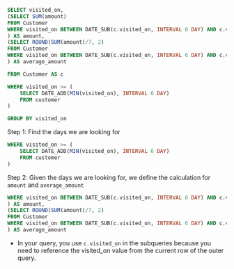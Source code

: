 ```SQL
SELECT visited_on,
(SELECT SUM(amount)
FROM Customer
WHERE visited_on BETWEEN DATE_SUB(c.visited_on, INTERVAL 6 DAY) AND c.visited_on
) AS amount,
(SELECT ROUND(SUM(amount)/7, 2)
FROM Customer
WHERE visited_on BETWEEN DATE_SUB(c.visited_on, INTERVAL 6 DAY) AND c.visited_on
) AS average_amount

FROM Customer AS c

WHERE visited_on >= (
    SELECT DATE_ADD(MIN(visited_on), INTERVAL 6 DAY)
    FROM customer
)

GROUP BY visited_on
```

Step 1: Find the days we are looking for

```sql
WHERE visited_on >= (
    SELECT DATE_ADD(MIN(visited_on), INTERVAL 6 DAY)
    FROM customer
)
```

Step 2: Given the days we are looking for, we define the calculation for `amount` and `average_amount`

```SQL
WHERE visited_on BETWEEN DATE_SUB(c.visited_on, INTERVAL 6 DAY) AND c.visited_on
) AS amount,
(SELECT ROUND(SUM(amount)/7, 2)
FROM Customer
WHERE visited_on BETWEEN DATE_SUB(c.visited_on, INTERVAL 6 DAY) AND c.visited_on
) AS average_amount
```

- In your query, you use `c.visited_on` in the subqueries because you need to reference the visited_on value from the current row of the outer query.